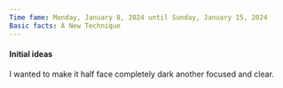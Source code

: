 ```yaml
---
Time fame: Monday, January 8, 2024 until Sunday, January 15, 2024
Basic facts: A New Technique
---
```

#### Initial ideas

I wanted to make it half face completely dark another focused and clear. 